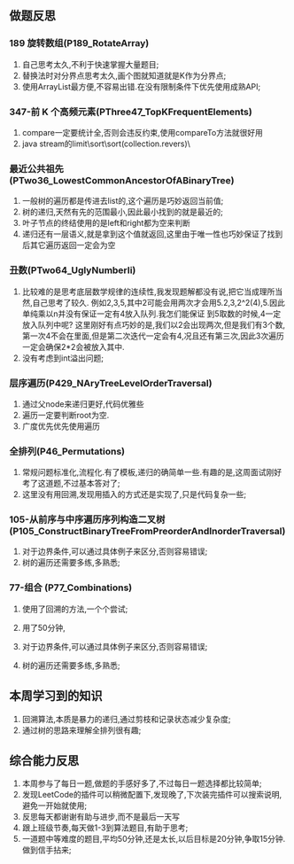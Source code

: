 ## 做题反思

### 189 旋转数组(P189_RotateArray)

1. 自己思考太久,不利于快速掌握大量题目;
2. 替换法时对分界点思考太久,画个图就知道就是K作为分界点;
3. 使用ArrayList最方便,不容易出错.在没有限制条件下优先使用成熟API;

### 347-前 K 个高频元素(PThree47_TopKFrequentElements)

1. compare一定要统计全,否则会违反约束,使用compareTo方法就很好用
2. java stream的limit\sort\sort(collection.revers)\

### 最近公共祖先(PTwo36_LowestCommonAncestorOfABinaryTree)

1. 一般树的遍历都是传进去list的,这个遍历是巧妙返回当前值;
2. 树的递归,天然有先的范围最小,因此最小找到的就是最近的;
3. 叶子节点的终结使用的是left和right都为空来判断
4. 递归还有一层语义,就是拿到这个值就返回,这里由于唯一性也巧妙保证了找到后其它遍历返回一定会为空

### 丑数(PTwo64_UglyNumberIi)

1. 比较难的是思考底层数学规律的连续性,我发现题解都没有说,把它当成理所当然,自己思考了较久. 例如2,3,5,其中2可能会用两次才会用5.2,3,2^2(4),5.因此单纯乘以n并没有保证一定有4放入队列.我怎们能保证 到5取数的时候,4一定放入队列中呢?
   这里刚好有点巧妙的是,我们以2会出现两次,但是我们有3个数,第一次4不会在里面,但是第二次迭代一定会有4,况且还有第三次,因此3次遍历一定会确保2*2会被放入其中.
2. 没有考虑到int溢出问题;

### 层序遍历(P429_NAryTreeLevelOrderTraversal)

1. 通过父node来递归更好,代码优雅些
2. 遍历一定要判断root为空.
3. 广度优先优先使用遍历

### 全排列(P46_Permutations)

1. 常规问题标准化,流程化.有了模板,递归的确简单一些.有趣的是,这周面试刚好考了这道题,不过基本答对了;
2. 这里没有用回溯,发现用插入的方式还是实现了,只是代码复杂一些;

### 105-从前序与中序遍历序列构造二叉树(P105_ConstructBinaryTreeFromPreorderAndInorderTraversal)

1. 对于边界条件,可以通过具体例子来区分,否则容易错误;
2. 树的遍历还需要多练,多熟悉;

### 77-组合 (P77_Combinations)

1. 使用了回溯的方法,一个个尝试;
2. 用了50分钟,

1. 对于边界条件,可以通过具体例子来区分,否则容易错误;
2. 树的遍历还需要多练,多熟悉;

## 本周学习到的知识

1. 回溯算法,本质是暴力的递归,通过剪枝和记录状态减少复杂度;
2. 通过树的思路来理解全排列很有趣;

## 综合能力反思

1. 本周参与了每日一题,做题的手感好多了,不过每日一题选择都比较简单;
2. 发现LeetCode的插件可以稍微配置下,发现晚了,下次装完插件可以搜索说明,避免一开始就使用;
3. 反思每天都谢谢有助与进步,而不是最后一天写
4. 跟上班级节奏,每天做1-3到算法题目,有助于思考;
5. 一道题中等难度的题目,平均50分钟,还是太长,以后目标是20分钟,争取15分钟.做到信手拈来;
